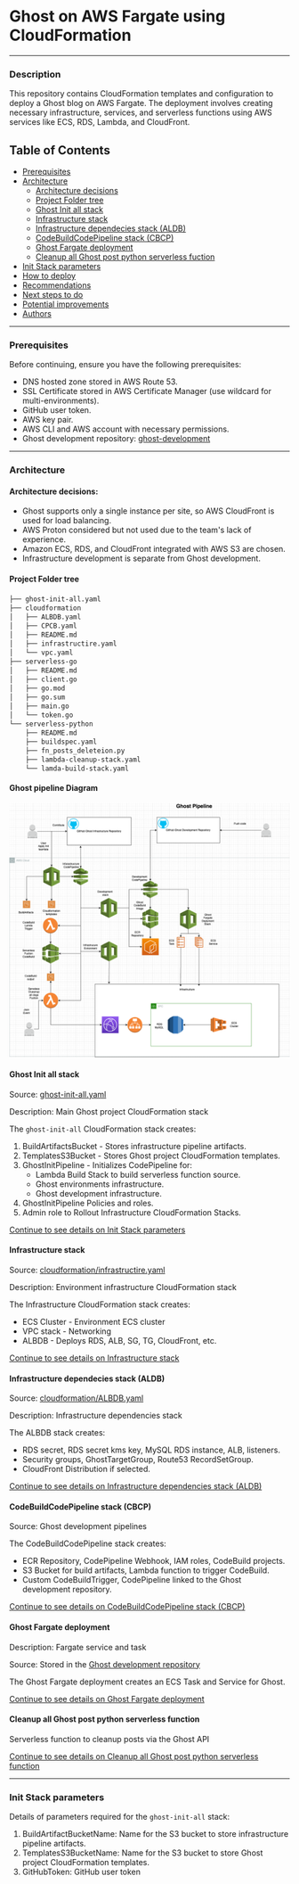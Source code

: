 
# Ghost on AWS Fargate using CloudFormation

---

### Description

This repository contains CloudFormation templates and configuration to deploy a Ghost blog on AWS Fargate. The deployment involves creating necessary infrastructure, services, and serverless functions using AWS services like ECS, RDS, Lambda, and CloudFront.

## Table of Contents

- [Prerequisites](#prerequisites)
- [Architecture](#architecture)
  - [Architecture decisions](#architecture-decisions)
  - [Project Folder tree](#project-folder-tree)
  - [Ghost Init all stack](#ghost-init-all-stack)
  - [Infrastructure stack](#infrastructure-stack)
  - [Infrastructure dependecies stack (ALDB)](#infrastructure-dependecies-stack-aldb)
  - [CodeBuildCodePipeline stack (CBCP)](#codebuildcodepipeline-stack-cbcp)
  - [Ghost Fargate deployment](#ghost-fargate-deployment)
  - [Cleanup all Ghost post python serverless fuction](#cleanup-all-ghost-post-python-serverless-fuction)
- [Init Stack parameters](#init-stack-parameters)
- [How to deploy](#how-to-deploy)
- [Recommendations](#recommendations)
- [Next steps to do](#next-steps-to-do)
- [Potential improvements](#potential-improvements)
- [Authors](#authors)

---

### Prerequisites

Before continuing, ensure you have the following prerequisites:

- DNS hosted zone stored in AWS Route 53.
- SSL Certificate stored in AWS Certificate Manager (use wildcard for multi-environments).
- GitHub user token.
- AWS key pair.
- AWS CLI and AWS account with necessary permissions.
- Ghost development repository: [ghost-development](https://github.com/olektretiak/ghost-development.git)

---

### Architecture

#### Architecture decisions:

- Ghost supports only a single instance per site, so AWS CloudFront is used for load balancing.
- AWS Proton considered but not used due to the team's lack of experience.
- Amazon ECS, RDS, and CloudFront integrated with AWS S3 are chosen.
- Infrastructure development is separate from Ghost development.

#### Project Folder tree

```
├── ghost-init-all.yaml
├── cloudformation
│   ├── ALBDB.yaml
│   ├── CPCB.yaml
│   ├── README.md
│   ├── infrastructire.yaml
│   └── vpc.yaml
├── serverless-go
│   ├── README.md
│   ├── client.go
│   ├── go.mod
│   ├── go.sum
│   ├── main.go
│   └── token.go
└── serverless-python
    ├── README.md
    ├── buildspec.yaml
    ├── fn_posts_deleteion.py
    ├── lambda-cleanup-stack.yaml
    └── lamda-build-stack.yaml
```

#### Ghost pipeline Diagram

![Ghost Pipeline Diagram](images/Ghost-pipeline.png)

#### Ghost Init all stack

Source: [ghost-init-all.yaml](ghost-init-all.yaml)

Description: Main Ghost project CloudFormation stack

The `ghost-init-all` CloudFormation stack creates:

1. BuildArtifactsBucket - Stores infrastructure pipeline artifacts.
2. TemplatesS3Bucket - Stores Ghost project CloudFormation templates.
3. GhostInitPipeline - Initializes CodePipeline for:
    - Lambda Build Stack to build serverless function source.
    - Ghost environments infrastructure.
    - Ghost development infrastructure.
4. GhostInitPipeline Policies and roles.
5. Admin role to Rollout Infrastructure CloudFormation Stacks.

[Continue to see details on Init Stack parameters](#init-stack-parameters)

#### Infrastructure stack

Source: [cloudformation/infrastructire.yaml](cloudformation/infrastructire.yaml)

Description: Environment infrastructure CloudFormation stack

The Infrastructure CloudFormation stack creates:
- ECS Cluster - Environment ECS cluster
- VPC stack - Networking
- ALBDB - Deploys RDS, ALB, SG, TG, CloudFront, etc.

[Continue to see details on Infrastructure stack](#infrastructure-stack)

#### Infrastructure dependecies stack (ALDB)

Source: [cloudformation/ALBDB.yaml](cloudformation/ALBDB.yaml)

Description: Infrastructure dependencies stack

The ALBDB stack creates:
- RDS secret, RDS secret kms key, MySQL RDS instance, ALB, listeners.
- Security groups, GhostTargetGroup, Route53 RecordSetGroup.
- CloudFront Distribution if selected.

[Continue to see details on Infrastructure dependencies stack (ALDB)](#infrastructure-dependecies-stack-aldb)

#### CodeBuildCodePipeline stack (CBCP)

Source: Ghost development pipelines

The CodeBuildCodePipeline stack creates:
- ECR Repository, CodePipeline Webhook, IAM roles, CodeBuild projects.
- S3 Bucket for build artifacts, Lambda function to trigger CodeBuild.
- Custom CodeBuildTrigger, CodePipeline linked to the Ghost development repository.

[Continue to see details on CodeBuildCodePipeline stack (CBCP)](#codebuildcodepipeline-stack-cbcp)

#### Ghost Fargate deployment

Description: Fargate service and task

Source: Stored in the [Ghost development repository](https://github.com/olektretiak/ghost-development/blob/main/pipelines/fargate-deployment.yaml)

The Ghost Fargate deployment creates an ECS Task and Service for Ghost.

[Continue to see details on Ghost Fargate deployment](#ghost-fargate-deployment)

#### Cleanup all Ghost post python serverless function

Serverless function to cleanup posts via the Ghost API

[Continue to see details on Cleanup all Ghost post python serverless function](#cleanup-all-ghost-post-python-serverless-fuction)

---

### Init Stack parameters

Details of parameters required for the `ghost-init-all` stack:

1. BuildArtifactBucketName: Name for the S3 bucket to store infrastructure pipeline artifacts.
2. TemplatesS3BucketName: Name for the S3 bucket to store Ghost project CloudFormation templates.
3. GitHubToken: GitHub user token
